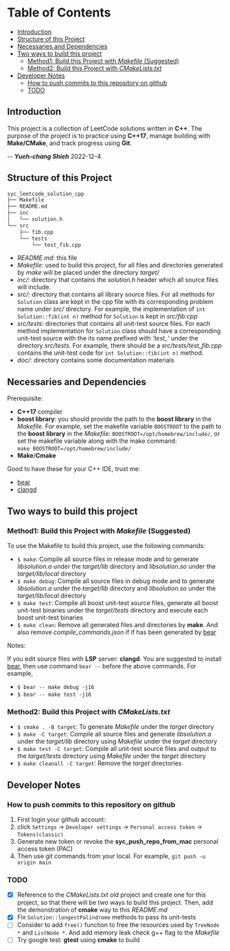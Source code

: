 # Table of Contents
<!-- vim-markdown-toc GFM -->

* [Introduction](#introduction)
* [Structure of this Project](#structure-of-this-project)
* [Necessaries and Dependencies](#necessaries-and-dependencies)
* [Two ways to build this project](#two-ways-to-build-this-project)
  * [Method1: Build this Project with *Makefile* (Suggested)](#method1-build-this-project-with-makefile-suggested)
  * [Method2: Build this Project with *CMakeLists.txt*](#method2-build-this-project-with-cmakeliststxt)
* [Developer Notes](#developer-notes)
  * [How to push commits to this repository on github](#how-to-push-commits-to-this-repository-on-github)
  * [TODO](#todo)

<!-- vim-markdown-toc -->

## Introduction

This project is a collection of
LeetCode solutions written in **C++**. The purpose of the project
is to practice using **C++17**, manage building with **Make/CMake**, and
track progress using **Git**.

-- ***Yueh-chang Shieh*** 2022-12-4

## Structure of this Project

```txt
syc_leetcode_solution_cpp
├── Makefile
├── README.md
├── inc
│   └── solution.h
└── src
    ├── fib.cpp
    └── tests
        └── test_fib.cpp
```

* *README.md*: this file
* *Makefile*: used to build this project, for all files
  and directories generated by *make* will be placed
  under the directory *target/*
* *inc/*: directory that contains the *solution.h* header
  which all source files will include.
* *src/*: directory that contains all library source
  files. For all methods for `Solution` class are kept in the
  cpp file with its corresponding problem name under *src/*
  directory. For example, the implementation of
  `int Solution::fib(int n)` method for `Solution` is
  kept in *src/fib.cpp*
* *src/tests*: directories that contains all unit-test
  source files. For each method implementation for
  `Solution` class should have a corresponding unit-test
  source with the its name prefixed with *'test_'* under
  the directory *src/tests*. For example, there should be a
  *src/tests/test_fib.cpp* contains the
  unit-test code for `int Solution::fib(int n)` method.
* *doc/*: directory contains some documentation materials
  
## Necessaries and Dependencies

Prerequisite:

* **C++17** compiler
* **boost library**: you should provide the path to the
  **boost library** in the *Makefile*. For example, set the
  makefile variable  `BOOSTROOT` to the path to the
  **boost library** in the *Makefile*:
  `BOOSTROOT=/opt/homebrew/include/`, or set the makefile
  variable along with the make command:  
  `make BOOSTROOT=/opt/homebrew/include/`
* **Make**/**Cmake**

Good to have these for your C++ IDE, trust me:

* [bear](https://github.com/rizsotto/Bear)
* [clangd](https://clangd.llvm.org)
  
## Two ways to build this project
  
### Method1: Build this Project with *Makefile* (Suggested)

To use the Makefile to build this project, use the following commands:

* `$ make`: Compile all source files in release mode
  and to generate *libsolution.a* under the *target/lib*
  directory and *libsolution.so* under the
  *target/lib/local* directory
* `$ make debug`: Compile all source files in debug mode
  and to generate *libsolution.a* under the *target/lib*
  directory and *libsolution.so* under the
  *target/lib/local* directory
* `$ make test`: Compile all boost unit-test source
  files, generate all boost unit-test binaries under
  the *target/tests* directory and execute each
  boost unit-test binaries
* `$ make clean`: Remove all generated files and
  directories by **make**. And also remove
  *compile_commands.json* if if has been generated by
  [bear](https://github.com/rizsotto/Bear)

Notes:

If you edit source files with **LSP** server: **clangd**.
You are suggested to install [bear](https://github.com/rizsotto/Bear),
then use command `bear --` before the above commands.
For example,

* `$ bear -- make debug -j16`
* `$ bear -- make test -j16`

### Method2: Build this Project with *CMakeLists.txt*

* `$ cmake . -B target`: To generate *Makefile* under the *target*
  directory
* `$ make -C target`: Compile all source files and generate
  *libsolution.a* under the *target/lib* directory using
  *Makefile* under the *target* directory
* `$ make test -C target`: Compile all unit-test source files
  and output to the *target/tests* directory using *Makefile*
  under the *target* directory
* `$ make cleanall -C target`: Remove the *target* directories

## Developer Notes
  
### How to push commits to this repository on github

1. First login your github account:
2. click `Settings` -> `Developer settings` -> `Personal access token`
   -> `Tokens(classic)`
3. Generate new token or revoke the **syc_push_repo_from_mac**
   personal access token (PAC)
4. Then use git commands from your local. For example, `git push -u origin main`

### TODO

* [x] Reference to the *CMakeLists.txt* old project
      and create one for this project, so that there
	    will be two ways to build this project. Then,
      add the demonstration of **cmake** way to this *README.md*
* [x] Fix `Solution::longestPalindrome` methods to
      pass its unit-tests
* [ ] Consider to add `free()` function to free the
      resources used by `TreeNode *` and `ListNode *`.
	    And add memory leak check g++ flag to the *Makefile*
* [ ] Try google test: **gtest** using **cmake** to build
